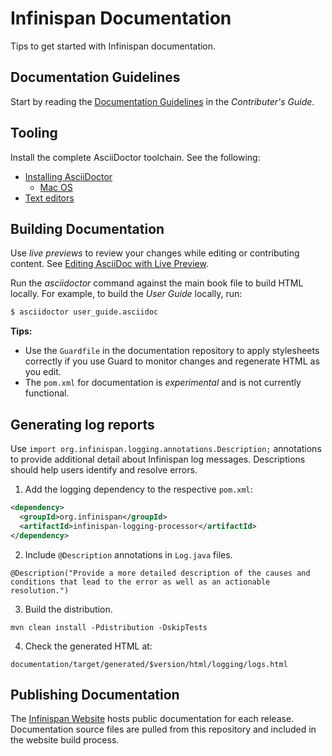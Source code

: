 # Infinispan Documentation

Tips to get started with Infinispan documentation.

## Documentation Guidelines

Start by reading the [Documentation Guidelines](https://infinispan.org/docs/stable/titles/contributing/contributing.html#documentation_guidelines) in the _Contributer's Guide_.

## Tooling

Install the complete AsciiDoctor toolchain. See the following:
* [Installing AsciiDoctor](http://asciidoctor.org/docs/install-toolchain/#installing-or-updating-asciidoctor)
  * [Mac OS](http://asciidoctor.org/docs/install-asciidoctor-macosx/)
* [Text editors](http://asciidoctor.org/docs/install-toolchain/#text-editors-and-syntax-highlighting)

## Building Documentation

Use _live previews_ to review your changes while editing or contributing
content. See [Editing AsciiDoc with Live Preview](http://asciidoctor.org/docs/editing-asciidoc-with-live-preview/).

Run the _asciidoctor_ command against the main book file to build HTML locally.
For example, to build the _User Guide_ locally, run:

```bash
$ asciidoctor user_guide.asciidoc
```

**Tips:**

- Use the `Guardfile` in the documentation repository to apply stylesheets correctly if you use Guard to monitor changes and regenerate HTML as you edit.
- The `pom.xml` for documentation is _*experimental*_ and is not
currently functional.

## Generating log reports

Use `import org.infinispan.logging.annotations.Description;` annotations to provide additional detail about Infinispan log messages.
Descriptions should help users identify and resolve errors.

1. Add the logging dependency to the respective `pom.xml`:
```xml
<dependency>
  <groupId>org.infinispan</groupId>
  <artifactId>infinispan-logging-processor</artifactId>
</dependency>
```

2. Include `@Description` annotations in `Log.java` files.
```
@Description("Provide a more detailed description of the causes and conditions that lead to the error as well as an actionable resolution.")
```

3. Build the distribution.
```
mvn clean install -Pdistribution -DskipTests
```

4. Check the generated HTML at:
```
documentation/target/generated/$version/html/logging/logs.html
```


## Publishing Documentation

The [Infinispan Website](https://github.com/infinispan/infinispan.github.io)
hosts public documentation for each release. Documentation source files are
pulled from this repository and included in the website build process.
